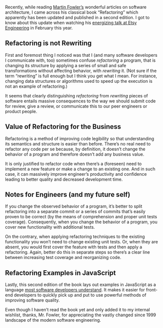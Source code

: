 Recently, while reading [Martin Fowler’s](https://martinfowler.com) wonderful articles on software architecture, I came across his classical book “Refactoring” which apparently has been updated and published in a second edition. I got to know about this update when watching his [energizing talk at Etsy Engineering](https://www.youtube.com/watch?v=6wDoopbtEqk) in February this year.


## Refactoring is not Rewriting 

First and foremost thing I noticed was that I (and many software developers I communicate with, too) sometimes confuse _refactoring_ a program, that is changing its structure by applying a series of small and safe transformations without affecting behavior, with _rewriting_ it. (Not sure if the term “rewriting” is full enough but I think you get what I mean. For instance, changing data structures or algorithms used to speed up the execution is not an example of refactoring.)

It seems that clearly distinguishing _refactoring_ from _rewriting_ pieces of software entails massive consequences to the way we should submit code for review, give a review, or communicate this to our peer engineers or product people.


## Value of Refactoring for the Business

Refactoring is a method of improving code legibility so that understanding its semantics and structure is easier than before. There’s no real need to refactor any code per se because, by definition, it doesn’t change the behavior of a program and therefore doesn’t add any business value. 

It is only justified to refactor code when there’s a (foreseen) need to implement a new feature or make a change to an existing one. And in such case, it can massively improve engineer’s productivity and confidence leading to better quality and decreased development time. 


## Notes for Engineers (and my future self)

If you change the observed behavior of a program, it’s better to split refactoring into a separate commit or a series of commits that’s easily proven to be correct (by the means of comprehension and proper unit tests coverage). Consequently, when you change the behavior of a program, you cover new functionality with additional tests. 

On the contrary, when applying refactoring techniques to the existing functionality you won’t need to change existing unit tests. Or, when they are absent, you would first cover the feature with tests and then apply a refactoring. Again, better do this in separate steps so there’s a clear line between increasing test coverage and reorganizing code.


## Refactoring Examples in JavaScript 

Lastly, this second edition of the book lays out examples in JavaScript as a language [most software developers understand](https://insights.stackoverflow.com/survey/2019#most-popular-technologies). It makes it easier for front-end developers to quickly pick up and put to use powerful methods of improving software quality. 

Even though I haven’t read the book yet and only added it to my internal wishlist, thanks, Mr. Fowler, for appreciating the vastly changed since 1999 landscape of the modern software engineering. 